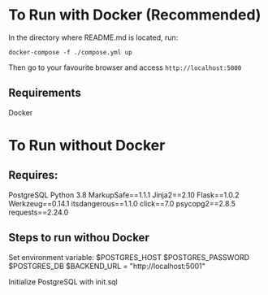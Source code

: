 # To Run with Docker (Recommended)

In the directory where README.md is located, run:

`docker-compose -f ./compose.yml up`

Then go to your favourite browser and access
`http://localhost:5000`

## Requirements

Docker

# To Run without Docker
## Requires:
PostgreSQL
Python 3.8
MarkupSafe==1.1.1
Jinja2==2.10
Flask==1.0.2
Werkzeug==0.14.1
itsdangerous==1.1.0
click==7.0
psycopg2==2.8.5
requests==2.24.0

## Steps to run withou Docker
Set environment variable:
$POSTGRES_HOST
$POSTGRES_PASSWORD 
$POSTGRES_DB
$BACKEND_URL = "http://localhost:5001"

Initialize PostgreSQL with init.sql
